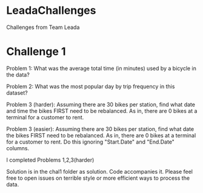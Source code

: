 LeadaChallenges
===============

Challenges from Team Leada

# Challenge 1 

Problem 1: What was the average total time (in minutes) used by a bicycle in the data?

Problem 2: What was the most popular day by trip frequency in this dataset?

Problem 3 (harder): Assuming there are 30 bikes per station, find what date and time the bikes FIRST need to be rebalanced. As in, there are 0 bikes at a terminal for a customer to rent. 

Problem 3 (easier): Assuming there are 30 bikes per station, find what date the bikes FIRST need to be rebalanced. As in, there are 0 bikes at a terminal for a customer to rent. Do this ignoring "Start.Date" and "End.Date" columns.

I completed Problems 1,2,3(harder)

Solution is in the chal1 folder as solution. Code accompanies it. 
Please feel free to open issues on terrible style or more efficient ways to process the data. 
